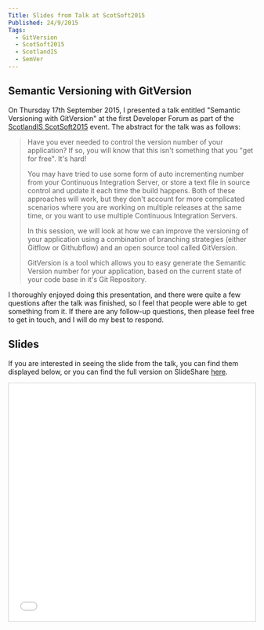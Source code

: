 ```yaml
---
Title: Slides from Talk at ScotSoft2015
Published: 24/9/2015
Tags: 
  - GitVersion
  - ScotSoft2015
  - ScotlandIS
  - SemVer
---
```


## Semantic Versioning with GitVersion
On Thursday 17th September 2015, I presented a talk entitled "Semantic Versioning with GitVersion" at the first Developer Forum as part of the [ScotlandIS ScotSoft2015](http://www.scotlandis.com/scotsoft2015/) event.  The abstract for the talk was as follows:

<blockquote>
Have you ever needed to control the version number of your application?  If so, you will know that this isn't something that you "get for free".  It's hard!

You may have tried to use some form of auto incrementing number from your Continuous Integration Server, or store a text file in source control and update it each time the build happens.  Both of these approaches will work, but they don't account for more complicated scenarios where you are working on multiple releases at the same time, or you want to use multiple Continuous Integration Servers.

In this session, we will look at how we can improve the versioning of your application using a combination of branching strategies (either Gitflow or Githubflow) and an open source tool called GitVersion.  

GitVersion is a tool which allows you to easy generate the Semantic Version number for your application, based on the current state of your code base in it's Git Repository.
</blockquote>

<!--more-->

I thoroughly enjoyed doing this presentation, and there were quite a few questions after the talk was finished, so I feel that people were able to get something from it.  If there are any follow-up questions, then please feel free to get in touch, and I will do my best to respond.

## Slides
If you are interested in seeing the slide from the talk, you can find them displayed below, or you can find the full version on SlideShare [here](http://www.slideshare.net/gep13/semantic-versioning-with-gitversion).

<iframe src="//www.slideshare.net/slideshow/embed_code/key/HzZm8AmIJpZ0Sf" width="595" height="485" frameborder="0" marginwidth="0" marginheight="0" scrolling="no" style="border:1px solid #CCC; border-width:1px; margin-bottom:5px; max-width: 100%;" allowfullscreen> </iframe> <div style="margin-bottom:5px"></div>
